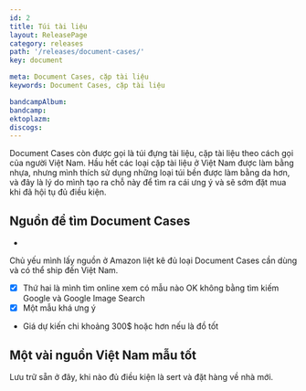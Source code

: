 ```yaml
---
id: 2
title: Túi tài liệu
layout: ReleasePage
category: releases
path: '/releases/document-cases/'
key: document

meta: Document Cases, cặp tài liệu
keywords: Document Cases, cặp tài liệu

bandcampAlbum: 
bandcamp: 
ektoplazm: 
discogs: 
---
```


Document Cases còn được gọi là túi đựng tài liệu, cặp tài liệu theo cách gọi của người Việt Nam. Hầu hết các loại cặp tài liệu ở Việt Nam được làm bằng nhựa, nhưng mình thích sử dụng những loại túi bền được làm bằng da hơn, và đây là lý do mình tạo ra chỗ này để tìm ra cái ưng ý và sẽ sớm đặt mua khi đã hội tụ đủ điều kiện.

## Nguồn để tìm Document Cases
- 
Chủ yếu mình lấy nguồn ở Amazon liệt kê đủ loại Document Cases cần dùng và có thể ship đến Việt Nam.
- [x] Thứ hai là mình tìm online xem có mẫu nào OK không bằng tìm kiếm Google và Google Image Search 
- [x] Một mẫu khá ưng ý
- Giá dự kiến chi khoảng 300$ hoặc hơn nếu là đồ tốt

## Một vài nguồn Việt Nam mẫu tốt


Lưu trữ sẵn ở đây, khi nào đủ điều kiện là sert và đặt hàng về nhà mới.

